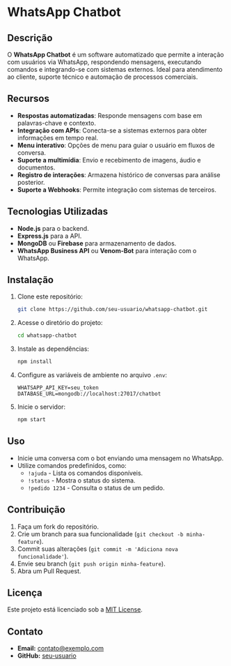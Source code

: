 # WhatsApp Chatbot

## Descrição

O **WhatsApp Chatbot** é um software automatizado que permite a interação com usuários via WhatsApp, respondendo mensagens, executando comandos e integrando-se com sistemas externos. Ideal para atendimento ao cliente, suporte técnico e automação de processos comerciais.

## Recursos

- **Respostas automatizadas**: Responde mensagens com base em palavras-chave e contexto.
- **Integração com APIs**: Conecta-se a sistemas externos para obter informações em tempo real.
- **Menu interativo**: Opções de menu para guiar o usuário em fluxos de conversa.
- **Suporte a multimídia**: Envio e recebimento de imagens, áudio e documentos.
- **Registro de interações**: Armazena histórico de conversas para análise posterior.
- **Suporte a Webhooks**: Permite integração com sistemas de terceiros.

## Tecnologias Utilizadas

- **Node.js** para o backend.
- **Express.js** para a API.
- **MongoDB** ou **Firebase** para armazenamento de dados.
- **WhatsApp Business API** ou **Venom-Bot** para interação com o WhatsApp.

## Instalação

1. Clone este repositório:
   ```bash
   git clone https://github.com/seu-usuario/whatsapp-chatbot.git
   ```
2. Acesse o diretório do projeto:
   ```bash
   cd whatsapp-chatbot
   ```
3. Instale as dependências:
   ```bash
   npm install
   ```
4. Configure as variáveis de ambiente no arquivo `.env`:
   ```env
   WHATSAPP_API_KEY=seu_token
   DATABASE_URL=mongodb://localhost:27017/chatbot
   ```
5. Inicie o servidor:
   ```bash
   npm start
   ```

## Uso

- Inicie uma conversa com o bot enviando uma mensagem no WhatsApp.
- Utilize comandos predefinidos, como:
  - `!ajuda` - Lista os comandos disponíveis.
  - `!status` - Mostra o status do sistema.
  - `!pedido 1234` - Consulta o status de um pedido.

## Contribuição

1. Faça um fork do repositório.
2. Crie um branch para sua funcionalidade (`git checkout -b minha-feature`).
3. Commit suas alterações (`git commit -m 'Adiciona nova funcionalidade'`).
4. Envie seu branch (`git push origin minha-feature`).
5. Abra um Pull Request.

## Licença

Este projeto está licenciado sob a [MIT License](LICENSE).

## Contato

- **Email:** [contato@exemplo.com](mailto\:contato@exemplo.com)
- **GitHub:** [seu-usuario](https://github.com/seu-usuario)